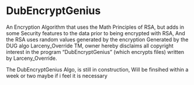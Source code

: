 # DubEncryptGenius
An Encryption Algorithm that uses the Math Principles of RSA, but adds in some Security features to the data prior to being encrypted with RSA, And the RSA uses random values generated by the encryption Generated by the DUG algo 
 Larceny_Override TM, owner hereby disclaims all copyright interest in the program “DubEncryptGenius” (which encrypts files) written by Larceny_Override.

 The DubEncryptGenius Algo, is still in construction, Will be finsihed within a week or two maybe if i feel it is necessary
